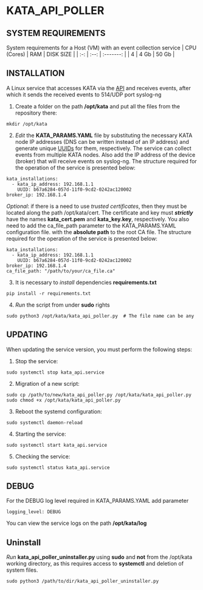 # KATA_API_POLLER
## SYSTEM REQUIREMENTS
System requirements for a Host (VM) with an event collection service
| CPU (Cores) | RAM  | DISK SIZE |
| :-:         | :--: | :-------: |
|  4          | 4 Gb |   50 Gb   |
## INSTALLATION
A Linux service that accesses KATA via the [API](https://support.kaspersky.com/help/KATA/7.0/ru-RU/248951.htm) and receives events, after which it sends the received events to 514/UDP port syslog-ng

1) Create a folder on the path **/opt/kata** and put all the files from the repository there:
```
mkdir /opt/kata
```

2) _Edit_ the **KATA_PARAMS.YAML** file by substituting the necessary KATA node IP addresses (DNS can be written instead of an IP address) and generate unique [UUIDs](https://www.uuidgenerator.net/version1)
for them, respectively. The service can collect events from multiple KATA nodes. Also add the IP address of the device (broker) that will receive events on syslog-ng.
The structure required for the operation of the service is presented below:
```
kata_installations:
  - kata_ip_address: 192.168.1.1
    UUID: b67a6284-057d-11f0-9cd2-0242ac120002
broker_ip: 192.168.1.4
```
_Optional_: if there is a need to use _trusted certificates_, then they must be located along the path /opt/kata/cert. The certificate and key must _**strictly**_ have the names **kata_cert.pem** and **kata_key.key**, respectively. You also need to add the ca_file_path parameter to the KATA_PARAMS.YAML configuration file. with the **absolute path** to the root CA file. The structure required for the operation of the service is presented below:
```
kata_installations:
  - kata_ip_address: 192.168.1.1
    UUID: b67a6284-057d-11f0-9cd2-0242ac120002
broker_ip: 192.168.1.4
ca_file_path: "/path/to/your/ca_file.ca"
```

3) It is necessary to _install_ dependencies **requirements.txt**
```
pip install -r requirements.txt
```

4) _Run_ the script from under **sudo** rights
```
sudo python3 /opt/kata/kata_api_poller.py  # The file name can be any
```

## UPDATING
When updating the service version, you must perform the following steps:
1) Stop the service:
```
sudo systemctl stop kata_api.service
```

2) Migration of a new script:
```
sudo cp /path/to/new/kata_api_poller.py /opt/kata/kata_api_poller.py
sudo chmod +x /opt/kata/kata_api_poller.py
```

3) Reboot the systemd configuration:
```
sudo systemctl daemon-reload
```

4) Starting the service:
```
sudo systemctl start kata_api.service
```

5) Checking the service:
```
sudo systemctl status kata_api.service
```

## DEBUG
For the DEBUG log level required in KATA_PARAMS.YAML add parameter
```
logging_level: DEBUG
```
You can view the service logs on the path **/opt/kata/log**

## Uninstall

_Run_ **kata_api_poller_uninstaller.py** using **sudo** and **not** from the /opt/kata working directory, as this requires access to **systemctl** and deletion of system files.
```
sudo python3 /path/to/dir/kata_api_poller_uninstaller.py
```

